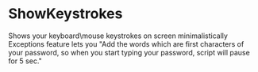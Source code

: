 # ShowKeystrokes
Shows your keyboard\mouse keystrokes on screen minimalistically
Exceptions feature lets you "Add the words which are first characters of your password, so when you start typing your password, script will pause for 5 sec."
